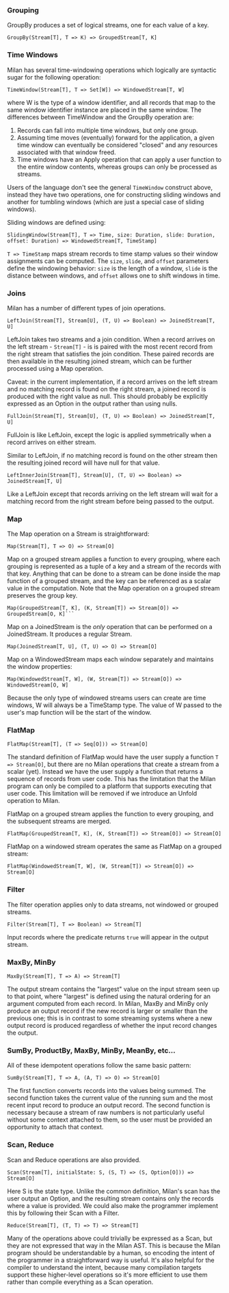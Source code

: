 ### Grouping
GroupBy produces a set of logical streams, one for each value of a key.
```
GroupBy(Stream[T], T => K) => GroupedStream[T, K]
```

### Time Windows
Milan has several time-windowing operations which logically are syntactic sugar for the following operation:
```
TimeWindow(Stream[T], T => Set[W]) => WindowedStream[T, W]
```
where W is the type of a window identifier, and all records that map to the same window identifier instance are placed in the same window.
The differences between TimeWindow and the GroupBy operation are:
1. Records can fall into multiple time windows, but only one group.
2. Assuming time moves (eventually) forward for the application, a given time window can eventually be considered "closed" and any resources associated with that window freed.
3. Time windows have an Apply operation that can apply a user function to the entire window contents, whereas groups can only be processed as streams.

Users of the language don't see the general `TimeWindow` construct above, instead they have two operations, one for constructing sliding windows and another for tumbling windows (which are just a special case of sliding windows).

Sliding windows are defined using:
```
SlidingWindow(Stream[T], T => Time, size: Duration, slide: Duration, offset: Duration) => WindowedStream[T, TimeStamp]
```
`T => TimeStamp` maps stream records to time stamp values so their window assignments can be computed.
The `size`, `slide`, and `offset` parameters define the windowing behavior: `size` is the length of a window, `slide` is the distance between windows, and `offset` allows one to shift windows in time.

### Joins

Milan has a number of different types of join operations.

```
LeftJoin(Stream[T], Stream[U], (T, U) => Boolean) => JoinedStream[T, U]
```
LeftJoin takes two streams and a join condition.
When a record arrives on the left stream - `Stream[T]` - is is paired with the most recent record from the right stream that satisfies the join condition.
These paired records are then available in the resulting joined stream, which can be further processed using a Map operation.

Caveat: in the current implementation, if a record arrives on the left stream and no matching record is found on the right stream, a joined record is produced with the right value as null.
This should probably be explicitly expressed as an Option in the output rather than using nulls.

```
FullJoin(Stream[T], Stream[U], (T, U) => Boolean) => JoinedStream[T, U]
```
FullJoin is like LeftJoin, except the logic is applied symmetrically when a record arrives on either stream.

Similar to LeftJoin, if no matching record is found on the other stream then the resulting joined record will have null for that value.

```
LeftInnerJoin(Stream[T], Stream[U], (T, U) => Boolean) => JoinedStream[T, U]
```
Like a LeftJoin except that records arriving on the left stream will wait for a matching record from the right stream before being passed to the output.

### Map
The Map operation on a Stream is straightforward:
```
Map(Stream[T], T => O) => Stream[O]
```

Map on a grouped stream applies a function to every grouping, where each grouping is represented as a tuple of a key and a stream of the records with that key.
Anything that can be done to a stream can be done inside the map function of a grouped stream, and the key can be referenced as a scalar value in the computation.
Note that the Map operation on a grouped stream preserves the group key.
```
Map(GroupedStream[T, K], (K, Stream[T]) => Stream[O]) => GroupedStream[O, K]```
```

Map on a JoinedStream is the *only* operation that can be performed on a JoinedStream.
It produces a regular Stream.
```
Map(JoinedStream[T, U], (T, U) => O) => Stream[O]
```

Map on a WindowedStream maps each window separately and maintains the window properties:
```
Map(WindowedStream[T, W], (W, Stream[T]) => Stream[O]) => WindowedStream[O, W]
```
Because the only type of windowed streams users can create are time windows, W will always be a TimeStamp type.
The value of W passed to the user's map function will be the start of the window.

### FlatMap
```
FlatMap(Stream[T], (T => Seq[O])) => Stream[O]
```
The standard definition of FlatMap would have the user supply a function `T => Stream[O]`, but there are no Milan operations that create a stream from a scalar (yet).
Instead we have the user supply a function that returns a sequence of records from user code.
This has the limitation that the Milan program can only be compiled to a platform that supports executing that user code.
This limitation will be removed if we introduce an Unfold operation to Milan.

FlatMap on a grouped stream applies the function to every grouping, and the subsequent streams are merged.
```
FlatMap(GroupedStream[T, K], (K, Stream[T]) => Stream[O]) => Stream[O]
```


FlatMap on a windowed stream operates the same as FlatMap on a grouped stream:
```
FlatMap(WindowedStream[T, W], (W, Stream[T]) => Stream[O]) => Stream[O]
```

### Filter
The filter operation applies only to data streams, not windowed or grouped streams.
```
Filter(Stream[T], T => Boolean) => Stream[T]
```
Input records where the predicate returns `true` will appear in the output stream.

### MaxBy, MinBy
```
MaxBy(Stream[T], T => A) => Stream[T]
```
The output stream contains the "largest" value on the input stream seen up to that point, where "largest" is defined using the natural ordering for an argument computed from each record.
In Milan, MaxBy and MinBy only produce an output record if the new record is larger or smaller than the previous one; this is in contrast to some streaming systems where a new output record is produced regardless of whether the input record changes the output.

### SumBy, ProductBy, MaxBy, MinBy, MeanBy, etc...
All of these idempotent operations follow the same basic pattern:
```
SumBy(Stream[T], T => A, (A, T) => O) => Stream[O]
```
The first function converts records into the values being summed.
The second function takes the current value of the running sum and the most recent input record to produce an output record.
The second function is necessary because a stream of raw numbers is not particularly useful without some context attached to them, so the user must be provided an opportunity to attach that context.

### Scan, Reduce

Scan and Reduce operations are also provided.

```
Scan(Stream[T], initialState: S, (S, T) => (S, Option[O])) => Stream[O]
```
Here S is the state type.
Unlike the common definition, Milan's scan has the user output an Option, and the resulting stream contains only the
records where a value is provided.
We could also make the programmer implement this by following their Scan with a Filter. 

```
Reduce(Stream[T], (T, T) => T) => Stream[T]
```

Many of the operations above could trivially be expressed as a Scan, but they are not expressed that way in the Milan AST.
This is because the Milan program should be understandable by a human, so encoding the intent of the programmer in a straightforward way is useful.
It's also helpful for the compiler to understand the intent, because many compilation targets support these higher-level operations so it's more efficient to use them rather than compile everything as a Scan operation.
